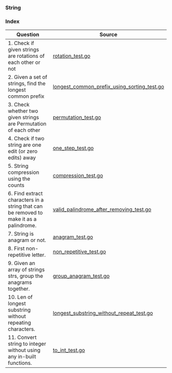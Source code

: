 ### String

### Index
| Question       | Source |
| -------- |   ------------- |
| 1. Check if given strings are rotations of each other or not   | [rotation_test.go](./rotation_test.go)  |
| 2. Given a set of strings, find the longest common prefix   | [longest_common_prefix_using_sorting_test.go](./longest_common_prefix_using_sorting_test.go)  |
| 3. Check whether two given strings are Permutation of each other   | [permutation_test.go](./permutation_test.go)  |
| 4. Check if two string are one edit (or zero edits) away   | [one_step_test.go](./one_step_test.go)  |
| 5. String compression using the counts   | [compression_test.go](./compression_test.go)  |
| 6. Find extract characters in a string that can be removed to make it as a palindrome.  | [valid_palindrome_after_removing_test.go](./valid_palindrome_after_removing_test.go)  |
| 7. String is anagram or not.  | [anagram_test.go](./anagram_test.go)  |
| 8. First non-repetitive letter.  | [non_repetitive_test.go](./non_repetitive_test.go)  |
| 9. Given an array of strings strs, group the anagrams together.  | [group_anagram_test.go](./group_anagram_test.go)  |
| 10. Len of longest substring without repeating characters.  | [longest_substring_without_repeat_test.go](./longest_substring_without_repeat_test.go)  |
| 11. Convert string to integer without using any in-built functions.  | [to_int_test.go](./to_int_test.go)  |
